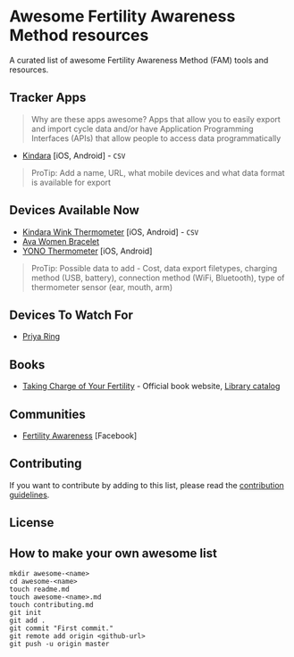 # Awesome Fertility Awareness Method resources

A curated list of awesome Fertility Awareness Method (FAM) tools and resources.

## Tracker Apps

> Why are these apps awesome? Apps that allow you to easily export and import cycle data and/or have Application Programming Interfaces (APIs) that allow people to access data programmatically

* [Kindara](https://app.kindara.com/#export) [iOS, Android] - `CSV`

> ProTip: Add a name, URL, what mobile devices and what data format is available for export


## Devices Available Now

* [Kindara Wink Thermometer](https://kindara.com/wink#prevention) [iOS, Android] - `CSV`
* [Ava Women Bracelet](http://www.avawomen.com/)
* [YONO Thermometer](https://www.yonolabs.com/product/yono/) [iOS, Android]

> ProTip: Possible data to add - Cost, data export filetypes, charging method (USB, battery), connection method (WiFi, Bluetooth), type of thermometer sensor (ear, mouth, arm)

## Devices To Watch For
* [Priya Ring](http://priyaring.com/)

## Books

* [Taking Charge of Your Fertility](http://www.tcoyf.com/taking-charge-of-your-fertility/) - Official book website, [Library catalog](http://www.worldcat.org/title/taking-charge-of-your-fertility-the-definitive-guide-to-natural-birth-control-pregnancy-achievement-and-reproductive-health/oclc/51108023)


## Communities
* [Fertility Awareness](https://www.facebook.com/groups/fertilityawaress/) [Facebook]


## Contributing

If you want to contribute by adding to this list, please read the [contribution guidelines](CONTRIBUTING.md).

## License


## How to make your own awesome list
```
mkdir awesome-<name>
cd awesome-<name>
touch readme.md
touch awesome-<name>.md
touch contributing.md
git init
git add .
git commit "First commit."
git remote add origin <github-url>
git push -u origin master
```
